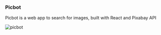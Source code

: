 ### Picbot

Picbot is a web app to search for images, built with React and Pixabay API

![picbot](https://user-images.githubusercontent.com/74687658/198054664-2db23f82-21d5-4a17-9dd3-0f1736b5c17f.png)
